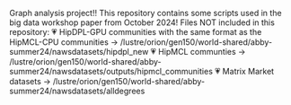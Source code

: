 Graph analysis project!! This repository contains some scripts used in the big data workshop paper from October 2024!
Files NOT included in this repository:
💗 HipDPL-GPU communities with the same format as the HipMCL-CPU communities -> /lustre/orion/gen150/world-shared/abby-summer24/nawsdatasets/hipdpl_new
💗 HipMCL communties -> /lustre/orion/gen150/world-shared/abby-summer24/nawsdatasets/outputs/hipmcl_communities
💗 Matrix Market datasets -> /lustre/orion/gen150/world-shared/abby-summer24/nawsdatasets/alldegrees

